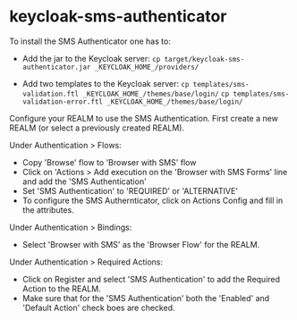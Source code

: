 # keycloak-sms-authenticator

To install the SMS Authenticator one has to:

* Add the jar to the Keycloak server:
`cp target/keycloak-sms-authenticator.jar _KEYCLOAK_HOME_/providers/`

* Add two templates to the Keycloak server:
`cp templates/sms-validation.ftl _KEYCLOAK_HOME_/themes/base/login/`
`cp templates/sms-validation-error.ftl _KEYCLOAK_HOME_/themes/base/login/`


Configure your REALM to use the SMS Authentication.
First create a new REALM (or select a previously created REALM).

Under Authentication > Flows:
* Copy 'Browse' flow to 'Browser with SMS' flow
* Click on 'Actions > Add execution on the 'Browser with SMS Forms' line and add the 'SMS Authentication'
* Set 'SMS Authentication' to 'REQUIRED' or 'ALTERNATIVE'
* To configure the SMS Authernticator, click on Actions  Config and fill in the attributes.


Under Authentication > Bindings:
* Select 'Browser with SMS' as the 'Browser Flow' for the REALM.

Under Authentication > Required Actions:
* Click on Register and select 'SMS Authentication' to add the Required Action to the REALM.
* Make sure that for the 'SMS Authentication' both the 'Enabled' and 'Default Action' check boes are checked.